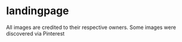 # landingpage

All images are credited to their respective owners. Some images were discovered via Pinterest